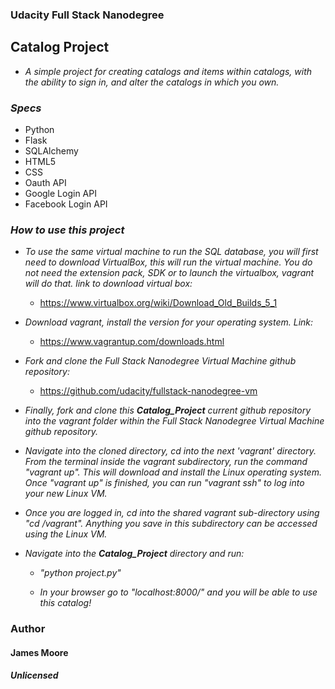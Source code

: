 ### Udacity Full Stack Nanodegree

## Catalog Project

* *A simple project for creating catalogs and items within catalogs, with the ability to sign in, and alter the catalogs in which you own.*

### *Specs*

* Python
* Flask
* SQLAlchemy
* HTML5
* CSS
* Oauth API
* Google Login API
* Facebook Login API

### *How to use this project*

* *To use the same virtual machine to run the SQL database, you will first need to download VirtualBox, this will run the virtual machine. You do not need the extension pack, SDK or to launch the virtualbox, vagrant will do that. link to download virtual box:*

	* https://www.virtualbox.org/wiki/Download_Old_Builds_5_1

* *Download vagrant, install the version for your operating system. Link:*

	* https://www.vagrantup.com/downloads.html

* *Fork and clone the Full Stack Nanodegree Virtual Machine github repository:*

	* https://github.com/udacity/fullstack-nanodegree-vm

* *Finally, fork and clone this **Catalog_Project** current github repository into the vagrant folder within the Full Stack Nanodegree Virtual Machine github repository.*

* *Navigate into the cloned directory, cd into the next 'vagrant' directory. From the terminal inside the vagrant subdirectory, run the command "vagrant up". This will download and install the Linux operating system. Once "vagrant up" is finished, you can run "vagrant ssh" to log into your new Linux VM.*

* *Once you are logged in, cd into the shared vagrant sub-directory using "cd /vagrant". Anything you save in this subdirectory can be accessed using the Linux VM.*

* *Navigate into the **Catalog_Project** directory and run:*

	* *"python project.py"*

	* *In your browser go to "localhost:8000/" and you will be able to use this catalog!*

### Author
#### James Moore

##### Unlicensed